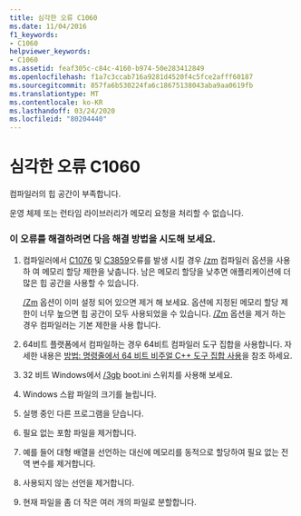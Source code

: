 ```yaml
---
title: 심각한 오류 C1060
ms.date: 11/04/2016
f1_keywords:
- C1060
helpviewer_keywords:
- C1060
ms.assetid: feaf305c-c84c-4160-b974-50e283412849
ms.openlocfilehash: f1a7c3ccab716a9281d4520f4c5fce2afff60187
ms.sourcegitcommit: 857fa6b530224fa6c18675138043aba9aa0619fb
ms.translationtype: MT
ms.contentlocale: ko-KR
ms.lasthandoff: 03/24/2020
ms.locfileid: "80204440"
---
```

# <a name="fatal-error-c1060"></a>심각한 오류 C1060

컴파일러의 힙 공간이 부족합니다.

운영 체제 또는 런타임 라이브러리가 메모리 요청을 처리할 수 없습니다.

### <a name="to-fix-this-error-try-the-following-possible-solutions"></a>이 오류를 해결하려면 다음 해결 방법을 시도해 보세요.

1. 컴파일러에서 [C1076](../../error-messages/compiler-errors-1/fatal-error-c1076.md) 및 [C3859](../../error-messages/compiler-errors-2/compiler-error-c3859.md)오류를 발생 시킬 경우 [/zm](../../build/reference/zm-specify-precompiled-header-memory-allocation-limit.md) 컴파일러 옵션을 사용 하 여 메모리 할당 제한을 낮춥니다. 남은 메모리 할당을 낮추면 애플리케이션에 더 많은 힙 공간을 사용할 수 있습니다.

   [/Zm](../../build/reference/zm-specify-precompiled-header-memory-allocation-limit.md) 옵션이 이미 설정 되어 있으면 제거 해 보세요. 옵션에 지정된 메모리 할당 제한이 너무 높으면 힙 공간이 모두 사용되었을 수 있습니다. [/Zm](../../build/reference/zm-specify-precompiled-header-memory-allocation-limit.md) 옵션을 제거 하는 경우 컴파일러는 기본 제한을 사용 합니다.

1. 64비트 플랫폼에서 컴파일하는 경우 64비트 컴파일러 도구 집합을 사용합니다. 자세한 내용은 [방법: 명령줄에서 64 비트 비주얼 C++ 도구 집합 사용](../../build/how-to-enable-a-64-bit-visual-cpp-toolset-on-the-command-line.md)을 참조 하세요.

1. 32 비트 Windows에서 [/3gb](https://support.microsoft.com/help/833721/available-switch-options-for-the-windows-xp-and-the-windows-server-200) boot.ini 스위치를 사용해 보세요.

1. Windows 스왑 파일의 크기를 늘립니다.

1. 실행 중인 다른 프로그램을 닫습니다.

1. 필요 없는 포함 파일을 제거합니다.

1. 예를 들어 대형 배열을 선언하는 대신에 메모리를 동적으로 할당하여 필요 없는 전역 변수를 제거합니다.

1. 사용되지 않는 선언을 제거합니다.

9. 현재 파일을 좀 더 작은 여러 개의 파일로 분할합니다.
